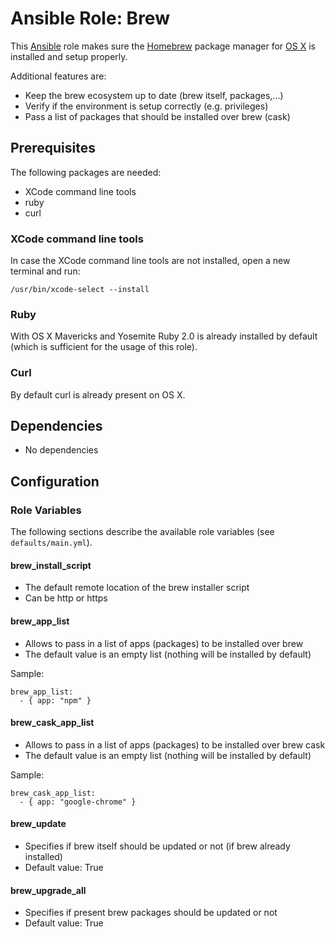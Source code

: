 # Ansible Role: Brew

This [Ansible](http://www.ansible.com/home) role makes sure the [Homebrew](http://brew.sh/) package manager for [OS X](https://www.apple.com/osx/) is installed and setup properly.

Additional features are:

* Keep the brew ecosystem up to date (brew itself, packages,...)
* Verify if the environment is setup correctly (e.g. privileges)
* Pass a list of packages that should be installed over brew (cask)

## Prerequisites

The following packages are needed:

* XCode command line tools
* ruby
* curl

### XCode command line tools

In case the XCode command line tools are not installed, open a new terminal and run:

```
/usr/bin/xcode-select --install
```

### Ruby

With OS X Mavericks and Yosemite Ruby 2.0 is already installed by default (which is sufficient for the usage of this role).

### Curl

By default curl is already present on OS X.

## Dependencies

* No dependencies

## Configuration

### Role Variables

The following sections describe the available role variables (see `defaults/main.yml`).

#### brew_install_script

* The default remote location of the brew installer script
* Can be http or https

#### brew_app_list

* Allows to pass in a list of apps (packages) to be installed over brew
* The default value is an empty list (nothing will be installed by default)

Sample:

```
brew_app_list:
  - { app: "npm" }
```

#### brew_cask_app_list

* Allows to pass in a list of apps (packages) to be installed over brew cask
* The default value is an empty list (nothing will be installed by default)

Sample:

```
brew_cask_app_list:
  - { app: "google-chrome" }
```

#### brew_update

* Specifies if brew itself should be updated or not (if brew already installed)
* Default value: True

#### brew_upgrade_all

* Specifies if present brew packages should be updated or not
* Default value: True
